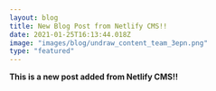 ```yaml
---
layout: blog
title: New Blog Post from Netlify CMS!!
date: 2021-01-25T16:13:44.018Z
image: "images/blog/undraw_content_team_3epn.png"
type: "featured"
---
```

**This is a new post added from Netlify CMS!!**